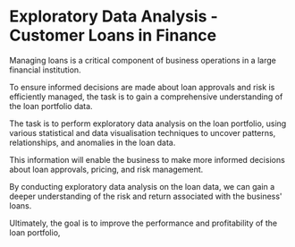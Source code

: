 # Exploratory Data Analysis - Customer Loans in Finance

Managing loans is a critical component of business operations in a large financial institution.

To ensure informed decisions are made about loan approvals and risk is efficiently managed, the task is to gain a comprehensive understanding of the loan portfolio data.

The task is to perform exploratory data analysis on the loan portfolio, using various statistical and data visualisation techniques to uncover patterns, relationships, and anomalies in the loan data.

This information will enable the business to make more informed decisions about loan approvals, pricing, and risk management.

By conducting exploratory data analysis on the loan data, we can gain a deeper understanding of the risk and return associated with the business' loans.

Ultimately, the goal is to improve the performance and profitability of the loan portfolio,
